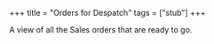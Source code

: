 +++
title = "Orders for Despatch"
tags = ["stub"]
+++

A view of all the Sales orders that are ready to go.
